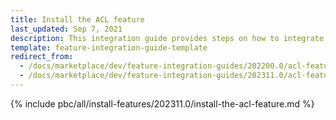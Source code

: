 ```yaml
---
title: Install the ACL feature
last_updated: Sep 7, 2021
description: This integration guide provides steps on how to integrate the ACL feature into a Spryker project.
template: feature-integration-guide-template
redirect_from:
  - /docs/marketplace/dev/feature-integration-guides/202200.0/acl-feature-integration.html
  - /docs/marketplace/dev/feature-integration-guides/202311.0/acl-feature-integration.html   
---
```


{% include pbc/all/install-features/202311.0/install-the-acl-feature.md %} <!-- To edit, see /_includes/pbc/all/install-features/202311.0/install-the-acl-feature.md -->
